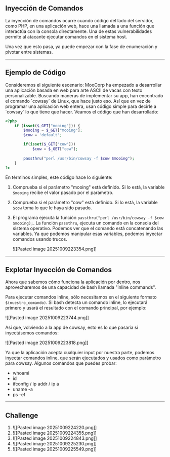 <h2>Inyección de Comandos</h2>
La inyección de comandos ocurre cuando código del lado del servidor, como PHP, en una aplicación web, hace una llamada a una función que interactúa con la consola directamente. Una de estas vulnerabilidades permite al atacante ejecutar comandos en el sistema host.

Una vez que esto pasa, ya puede empezar con la fase de enumeración y pivotar entre sistemas.

------------------
<h2>Ejemplo de Código</h2>
Consideremos el siguiente escenario: MooCorp ha empezado a desarrollar una aplicación basada en web para arte ASCII de vacas con texto personalizable. Buscando maneras de implementar su app, han encontrado el comando `cowsay` de Linux, que hace justo eso. Así que en vez de programar una aplicación web entera, usan código simple para decirle a `cowsay` lo que tiene que hacer. Veamos el código que han desarrollado:

```php
<?php
    if (isset($_GET["mooing"])) {
        $mooing = $_GET["mooing"];
        $cow = 'default';

        if(isset($_GET["cow"]))
            $cow = $_GET["cow"];
        
        passthru("perl /usr/bin/cowsay -f $cow $mooing");
    }
?>
```

En términos simples, este código hace lo siguiente:

1. Comprueba si el parámetro "mooing" está definido. Si lo está, la variable `$mooing` recibe el valor pasado por el parámetro.
2. Comprueba si el parámetro "cow" está definido. Si lo está, la variable `$cow` toma lo que le haya sido pasado.
3. El programa ejecuta la función `passthru("perl /usr/bin/cowsay -f $cow $mooing);`. La función `passthru`, ejecuta un comando en la consola del sistema operativo. Podemos ver que el comando está concatenando las variables. Ya que podemos manipular esas variables, podemos inyectar comandos usando trucos.
   
   ![[Pasted image 20251009223354.png]]

----------------------
<h2>Explotar Inyección de Comandos</h2>
Ahora que sabemos cómo funciona la aplicación por dentro, nos aprovecharemos de una capacidad de bash llamada "inline commands".

Para ejecutar comandos inline, sólo necesitamos en el siguiente formato `$(nuestro_comando)`. Si bash detecta un comando inline, lo ejecutará primero y usará el resultado con el comando principal, por ejemplo:

![[Pasted image 20251009223744.png]]

Así que, volviendo a la app de cowsay, esto es lo que pasaría si inyectásemos comandos:

![[Pasted image 20251009223818.png]]

Ya que la aplicación acepta cualquier input por nuestra parte, podemos inyectar comandos inline, que serán ejecutados y usados como parámetro para cowsay. Algunos comandos que puedes probar:

- whoami
- id
- ifconfig / ip addr / ip a
- uname -a
- ps -ef

------------------------
<h2>Challenge</h2>

1. ![[Pasted image 20251009224220.png]]
2. ![[Pasted image 20251009224355.png]]
3. ![[Pasted image 20251009224843.png]]
4. ![[Pasted image 20251009225230.png]]
5. ![[Pasted image 20251009225549.png]]

